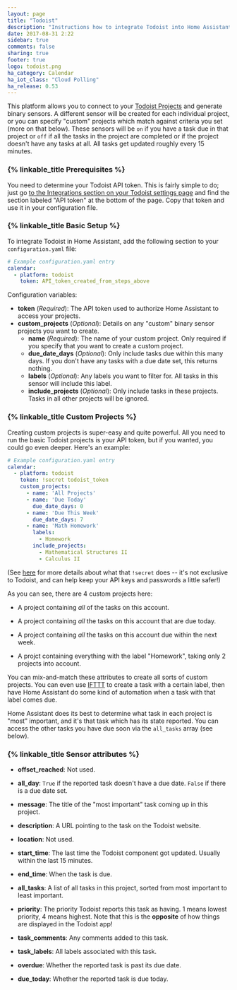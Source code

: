 ```yaml
---
layout: page
title: "Todoist"
description: "Instructions how to integrate Todoist into Home Assistant."
date: 2017-08-31 2:22
sidebar: true
comments: false
sharing: true
footer: true
logo: todoist.png
ha_category: Calendar
ha_iot_class: "Cloud Polling"
ha_release: 0.53
---
```



This platform allows you to connect to your [Todoist Projects](https://todoist.com) and generate binary sensors. A different sensor will be created for each individual project, or you can specify "custom" projects which match against criteria you set (more on that below). These sensors will be `on` if you have a task due in that project or `off` if all the tasks in the project are completed or if the project doesn't have any tasks at all. All tasks get updated roughly every 15 minutes.

### {% linkable_title Prerequisites %}

You need to determine your Todoist API token. This is fairly simple to do; just go [to the Integrations section on your Todoist settings page](https://todoist.com/Users/viewPrefs?page=authorizations) and find the section labeled "API token" at the bottom of the page. Copy that token and use it in your configuration file.

### {% linkable_title Basic Setup %}

To integrate Todoist in Home Assistant, add the following section to your `configuration.yaml` file:

```yaml
# Example configuration.yaml entry
calendar:
  - platform: todoist
    token: API_token_created_from_steps_above
```

Configuration variables:

- **token** (*Required*): The API token used to authorize Home Assistant to access your projects.
- **custom_projects** (*Optional*): Details on any "custom" binary sensor projects you want to create.
  - **name** (*Required*): The name of your custom project. Only required if you specify that you want to create a custom project.
  - **due_date_days** (*Optional*): Only include tasks due within this many days. If you don't have any tasks with a due date set, this returns nothing.
  - **labels** (*Optional*): Any labels you want to filter for. All tasks in this sensor will include this label.
  - **include_projects** (*Optional*): Only include tasks in these projects. Tasks in all other projects will be ignored.


### {% linkable_title Custom Projects %}
Creating custom projects is super-easy and quite powerful. All you need to run the basic Todoist projects is your API token, but if you wanted, you could go even deeper. Here's an example:

```yaml
# Example configuration.yaml entry
calendar:
  - platform: todoist
    token: !secret todoist_token
    custom_projects:
      - name: 'All Projects'
      - name: 'Due Today'
        due_date_days: 0
      - name: 'Due This Week'
        due_date_days: 7
      - name: 'Math Homework'
        labels:
          - Homework
        include_projects:
          - Mathematical Structures II
          - Calculus II
```

(See [here](https://home-assistant.io/docs/configuration/secrets/) for more details about what that `!secret` does -- it's not exclusive to Todoist, and can help keep your API keys and passwords a little safer!)

As you can see, there are 4 custom projects here:
- A project containing *all* of the tasks on this account.

- A project containing *all* the tasks on this account that are due today.

- A project containing *all* the tasks on this account due within the next week.

- A projct containing everything with the label "Homework", taking only 2 projects into account.

You can mix-and-match these attributes to create all sorts of custom projects. You can even use [IFTTT](https://ifttt.com/todoist) to create a task with a certain label, then have Home Assistant do some kind of automation when a task with that label comes due.

Home Assistant does its best to determine what task in each project is "most" important, and it's that task which has its state reported. You can access the other tasks you have due soon via the `all_tasks` array (see below).

### {% linkable_title Sensor attributes %}

 - **offset_reached**: Not used.

 - **all_day**: `True` if the reported task doesn't have a due date. `False` if there is a due date set.

 - **message**: The title of the "most important" task coming up in this project.

 - **description**: A URL pointing to the task on the Todoist website.

 - **location**: Not used.

 - **start_time**: The last time the Todoist component got updated. Usually within the last 15 minutes.

 - **end_time**: When the task is due.

- **all_tasks**: A list of all tasks in this project, sorted from most important to least important.

- **priority**: The priority Todoist reports this task as having. 1 means lowest priority, 4 means highest. Note that this is the **opposite** of how things are displayed in the Todoist app!

- **task_comments**: Any comments added to this task.

- **task_labels**: All labels associated with this task.

- **overdue**: Whether the reported task is past its due date.

- **due_today**: Whether the reported task is due today.
